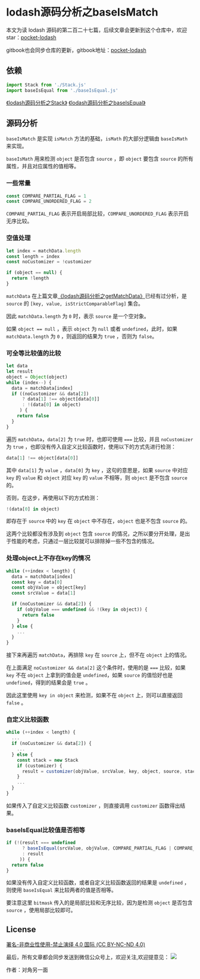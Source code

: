 # lodash源码分析之baseIsMatch

本文为读 lodash 源码的第二百二十七篇，后续文章会更新到这个仓库中，欢迎 star：[pocket-lodash](https://github.com/yeyuqiudeng/pocket-lodash)

gitbook也会同步仓库的更新，gitbook地址：[pocket-lodash](https://www.gitbook.com/book/yeyuqiudeng/pocket-lodash/details)

## 依赖

```javascript
import Stack from './Stack.js'
import baseIsEqual from './baseIsEqual.js'
```

[《lodash源码分析之Stack》](./Stack.md)
[《lodash源码分析之baseIsEqual》](./baseIsEqual.md)

## 源码分析

`baseIsMatch` 是实现 `isMatch` 方法的基础，`isMath` 的大部分逻辑由 `baseIsMath` 来实现。

`baseIsMath` 用来检测 `object` 是否包含 `source` ，即 `object` 要包含 `source` 的所有属性，并且对应属性的值相等。

### 一些常量

```javascript
const COMPARE_PARTIAL_FLAG = 1
const COMPARE_UNORDERED_FLAG = 2
```

`COMPARE_PARTIAL_FLAG` 表示开启局部比较，`COMPARE_UNORDERED_FLAG` 表示开启无序比较。

### 空值处理

```javascript
let index = matchData.length
const length = index
const noCustomizer = !customizer

if (object == null) {
  return !length
}
```

`matchData` 在上篇文章[《lodash源码分析之getMatchData》](./getMatchData.md)已经有过分析，是 `source` 的 `[key, value, isStrictComparableFlag]` 集合。

因此 `matchData.length` 为 `0` 时，表示 `source` 是一个空对象。

如果 `object == null` ，表示 `object` 为 `null` 或者 `undefined`，此时，如果 `matchData.length` 为 `0` ，则返回的结果为 `true` ，否则为 `false`。

### 可全等比较值的比较

```javascript
let data
let result
object = Object(object)
while (index--) {
  data = matchData[index]
  if ((noCustomizer && data[2])
      ? data[1] !== object[data[0]]
      : !(data[0] in object)
     ) {
    return false
  }
}
```

遍历 `matchData`，`data[2]` 为 `true` 时，也即可使用 `===` 比较，并且 `noCustomizer` 为 `true` ，也即没有传入自定义比较函数时，使用以下的方式先进行检测：

```javascript
data[1] !== object[data[0]]
```

其中 `data[1]` 为 `value` ，`data[0]` 为 `key` ，这句的意思是，如果 `source` 中对应 `key` 的 `value` 和 `object` 对应 `key` 的 `value` 不相等，则 `object` 是不包含 `source` 的。

否则，在这步，再使用以下的方式检测：

```javascript
!(data[0] in object)
```

即存在于 `source` 中的 `key` 在 `object` 中不存在，`object` 也是不包含 `source` 的。

这两个比较都没有涉及到 `object` 包含 `source` 的情况，之所以要分开处理，是出于性能的考虑，只通过一层比较就可以排除掉一些不包含的情况。

### 处理object上不存在key的情况

```javascript
while (++index < length) {
  data = matchData[index]
  const key = data[0]
  const objValue = object[key]
  const srcValue = data[1]

  if (noCustomizer && data[2]) {
    if (objValue === undefined && !(key in object)) {
      return false
    }
  } else {
    ...
  }
}
```

接下来再遍历 `matchData`，再排除 `key` 在 `source` 上，但不在 `object` 上的情况。

在上面满足 `noCustomizer && data[2]` 这个条件时，使用的是 `===` 比较，如果 `key` 不在 `object` 上拿到的值会是 `undefined`，如果 `source` 的值恰好也是 `undefined`，得到的结果会是 `true` 。

因此这里使用 `key in object` 来检测，如果不在 `object` 上，则可以直接返回 `false` 。

### 自定义比较函数

```javascript
while (++index < length) {
  ...
  if (noCustomizer && data[2]) {
    ...
  } else {
    const stack = new Stack
    if (customizer) {
      result = customizer(objValue, srcValue, key, object, source, stack)
    }
    ...
  }
}
```

如果传入了自定义比较函数 `customizer` ，则直接调用 `customizer` 函数得出结果。

### baseIsEqual比较值是否相等

```javascript
if (!(result === undefined
      ? baseIsEqual(srcValue, objValue, COMPARE_PARTIAL_FLAG | COMPARE_UNORDERED_FLAG, customizer, stack)
      : result
     )) {
  return false
}
```

如果没有传入自定义比较函数，或者自定义比较函数返回的结果是 `undefined` ，则使用 `baseIsEqual` 来比较两者的值是否相等。

要注意这里 `bitmask` 传入的是局部比较和无序比较，因为是检测 `object` 是否包含 `source` ，使用局部比较即可。

## License

[署名-非商业性使用-禁止演绎 4.0 国际 (CC BY-NC-ND 4.0)](http://creativecommons.org/licenses/by-nc-nd/4.0/)

最后，所有文章都会同步发送到微信公众号上，欢迎关注,欢迎提意见：  ![](https://raw.githubusercontent.com/yeyuqiudeng/resource/master/images/qrcode_front-end-article.jpg) 

作者：对角另一面 
